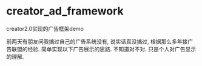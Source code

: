 # creator_ad_framework
creator2.0实现的广告框架demo

前两天有朋友问我搞过自己的广告系统没有, 说实话真没搞过, 根据那么多年接广告联盟的经验. 
简单实现以下广告展示的思路. 不知道对不对. 只是个人对广告显示的理解.
